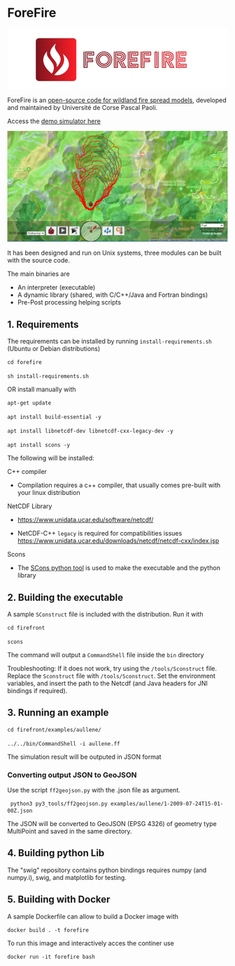 # ForeFire

![logo](./doc/forefire.jpg)

ForeFire is an [open-source code for wildland fire spread models](https://www.researchgate.net/publication/278769168_ForeFire_open-source_code_for_wildland_fire_spread_models), developed and maintained by Université de Corse Pascal Paoli.

Access the [demo simulator here](http://forefire.univ-corse.fr/sim/dev/)

![demo](./doc/sim-forefire.jpg)


It has been designed and run on Unix systems, three modules can be built with the source code.

The main binaries are
  
  - An interpreter (executable)
  - A dynamic library (shared, with C/C++/Java and Fortran bindings)
  - Pre-Post processing helping scripts

## 1. Requirements

The requirements can be installed by running `install-requirements.sh` (Ubuntu or Debian distributions)

```
cd forefire

sh install-requirements.sh
```

OR install manually with

```
apt-get update

apt install build-essential -y

apt install libnetcdf-dev libnetcdf-cxx-legacy-dev -y

apt install scons -y
```

The following will be installed:

C++ compiler
- Compilation requires a c++ compiler, that usually comes pre-built with your linux distribution

NetCDF Library
- https://www.unidata.ucar.edu/software/netcdf/

- NetCDF-C++ `legacy` is required for compatibilities issues
https://www.unidata.ucar.edu/downloads/netcdf/netcdf-cxx/index.jsp

Scons
- The [SCons python tool](https://www.scons.org/) is used to make the executable and the python library

## 2. Building the executable

A sample `SConstruct` file is included with the distribution.
Run it with
```
cd firefront

scons
```
The command will output a `CommandShell` file inside the `bin` directory

Troubleshooting: If it does not work, try using the `/tools/Sconstruct` file. Replace the `Sconstruct` file with `/tools/Sconstruct`. Set the environment variables, and insert the path to the Netcdf (and Java headers for JNI bindings if required).

## 3. Running an example

```
cd firefront/examples/aullene/

../../bin/CommandShell -i aullene.ff
```
The simulation result will be outputed in JSON format

### Converting output JSON to GeoJSON


Use the script `ff2geojson.py` with the .json file as argument.
```
 python3 py3_tools/ff2geojson.py examples/aullene/1-2009-07-24T15-01-00Z.json
```
The JSON will be converted to GeoJSON (EPSG 4326) of geometry type MultiPoint and saved in the same directory.

## 4. Building python Lib
The "swig" repository contains python bindings requires numpy (and numpy.i), swig, and matplotlib for testing. 

## 5. Building with Docker
A sample Dockerfile can allow to build a Docker image with
```
docker build . -t forefire
```

To run this image and interactively acces the continer use
```
docker run -it forefire bash
```